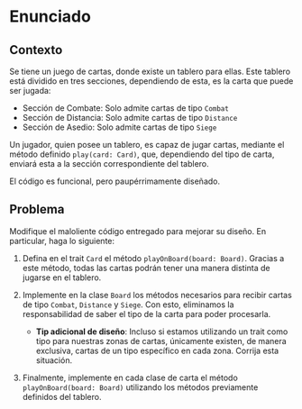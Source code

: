# Enunciado

## Contexto

Se tiene un juego de cartas, donde existe un tablero para ellas. Este tablero está dividido en tres
secciones, dependiendo de esta, es la carta que puede ser jugada:

- Sección de Combate: Solo admite cartas de tipo `Combat`
- Sección de Distancia: Solo admite cartas de tipo `Distance`
- Sección de Asedio: Solo admite cartas de tipo `Siege`

Un jugador, quien posee un tablero, es capaz de jugar cartas, mediante el método definido
`play(card: Card)`, que, dependiendo del tipo de carta, enviará esta a la sección correspondiente
del tablero.

El código es funcional, pero paupérrimamente diseñado.

## Problema

Modifique el maloliente código entregado para mejorar su diseño. En particular, haga lo siguiente:

1. Defina en el trait `Card` el método `playOnBoard(board: Board)`. Gracias a este método, todas las
cartas podrán tener una manera distinta de jugarse en el tablero.


2. Implemente en la clase `Board` los métodos necesarios para recibir cartas de tipo `Combat`,
`Distance` y `Siege`. Con esto, eliminamos la responsabilidad de saber el tipo de la carta para
poder procesarla.

   - **Tip adicional de diseño**: Incluso si estamos utilizando un trait como tipo para nuestras
   zonas de cartas, únicamente existen, de manera exclusiva, cartas de un tipo específico en cada
   zona. Corrija esta situación.


3. Finalmente, implemente en cada clase de carta el método `playOnBoard(board: Board)` utilizando
los métodos previamente definidos del tablero.

